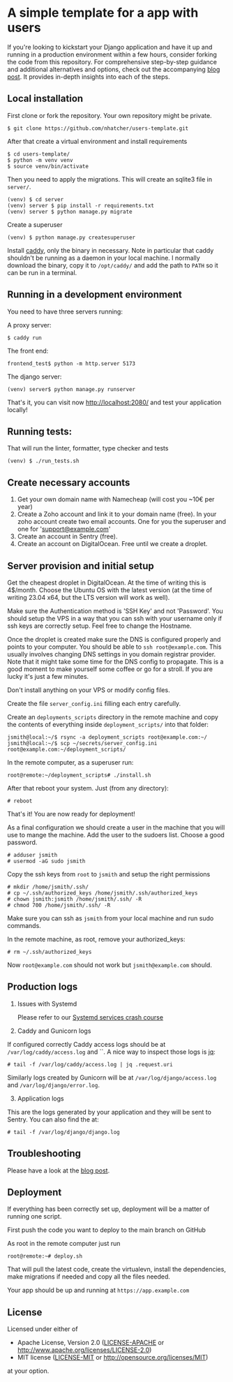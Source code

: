 # A simple template for a app with users

If you're looking to kickstart your Django application and have it up and running in a production environment within a few hours, consider forking the code from this repository. For comprehensive step-by-step guidance and additional alternatives and options, check out the accompanying [blog post](https://www.nhatcher.com/post/a-cto-on-a-shoestring/). It provides in-depth insights into each of the steps.

## Local installation

First clone or fork the repository. Your own repository might be private.

```
$ git clone https://github.com/nhatcher/users-template.git
```

After that create a virtual environment and install requirements

```
$ cd users-template/
$ python -m venv venv
$ source venv/bin/activate
```

Then you need to apply the migrations. This will create an sqlite3 file in `server/`.

```
(venv) $ cd server
(venv) server $ pip install -r requirements.txt
(venv) server $ python manage.py migrate
```

Create a superuser
```
(venv) $ python manage.py createsuperuser
```

Install [caddy](https://caddyserver.com/), only the binary in necessary. Note in particular that caddy shouldn't be running as a daemon in your local machine.
I normally download the binary, copy it to `/opt/caddy/` and add the path to `PATH` so it can be run in a terminal.

## Running in a development environment

You need to have three servers running:

A proxy server:
```
$ caddy run
```

The front end:
```
frontend_test$ python -m http.server 5173
```

The django server:
```
(venv) server$ python manage.py runserver
```

That's it, you can visit now <http://localhost:2080/> and test your application locally!

## Running tests:

That will run the linter, formatter, type checker and tests

```
(venv) $ ./run_tests.sh
```

## Create necessary accounts

1. Get your own domain name with Namecheap (will cost you ~10€ per year)
2. Create a Zoho account and link it to your domain name (free).
   In your zoho account create two email accounts. One for you the superuser and one for 'support@example.com'
3. Create an account in Sentry (free).
4. Create an account on DigitalOcean. Free until we create a droplet.

## Server provision and initial setup

Get the cheapest droplet in DigitalOcean. At the time of writing this is 4$/month. Choose the Ubuntu OS with the latest version (at the time of writing 23.04 x64, but the LTS version will work as well).

Make sure the Authentication method is 'SSH Key' and not 'Password'.
You should setup the VPS in a way that you can ssh with your username only if ssh keys are correctly setup. Feel free to change the Hostname.

Once the droplet is created make sure the DNS is configured properly and points to your computer. You should be able to `ssh root@example.com`. This usually involves changing DNS settings in you domain registrar provider. Note that it might take some time for the DNS config to propagate. This is a good moment to make yourself some coffee or go for a stroll. If you are lucky it's just a few minutes.

Don't install anything on your VPS or modify config files.

Create the file `server_config.ini` filling each entry carefully.

Create an `deployments_scripts` directory in the remote machine and copy the contents of everything inside `deployment_scripts/` into that folder:

```
jsmith@local:~/$ rsync -a deployment_scripts root@example.com:~/
jsmith@local:~/$ scp ~/secrets/server_config.ini root@example.com:~/deployment_scripts/
```

In the remote computer, as a superuser run:
```
root@remote:~/deployment_scripts# ./install.sh
```

After that reboot your system. Just (from any directory):
```
# reboot
```

That's it! You are now ready for deployment!

As a final configuration we should create a user in the machine that you will use to mange the machine. Add the user to the sudoers list. Choose a good password.
```
# adduser jsmith
# usermod -aG sudo jsmith
```

Copy the ssh keys from `root` to `jsmith` and setup the right permissions
```
# mkdir /home/jsmith/.ssh/
# cp ~/.ssh/authorized_keys /home/jsmith/.ssh/authorized_keys
# chown jsmith:jsmith /home/jsmith/.ssh/ -R
# chmod 700 /home/jsmith/.ssh/ -R
```

Make sure you can ssh as `jsmith` from your local machine and run sudo commands.

In the remote machine, as root, remove your authorized_keys:
```
# rm ~/.ssh/authorized_keys
```

Now `root@example.com` should not work but `jsmith@example.com` should.


## Production logs

1. Issues with Systemd

   Please refer to our [Systemd services crash course](https://github.com/nhatcher/users-template/tree/main/deployment_scripts#systemd-services-crash-course)

2. Caddy and Gunicorn logs

If configured correctly Caddy access logs should be at `/var/log/caddy/access.log` and ``. A nice way to inspect those logs is [jq](https://jqlang.github.io/jq/):

```
# tail -f /var/log/caddy/access.log | jq .request.uri
```

Similarly logs created by Gunicorn will be at `/var/log/django/access.log` and `/var/log/django/error.log`.

3. Application logs

This are the logs generated by your application and they will be sent to Sentry. You can also find the at:
```
# tail -f /var/log/django/django.log
```

## Troubleshooting

Please have a look at the [blog post](https://www.nhatcher.com/post/a-cto-on-a-shoestring/).


## Deployment

If everything has been correctly set up, deployment will be a matter of running one script.

First push the code you want to deploy to the main branch on GitHub

As root in the remote computer just run
```
root@remote:~# deploy.sh
```

That will pull the latest code, create the virtualevn, install the dependencies, make migrations if needed and copy all the files needed.

Your app should be up and running at `https://app.example.com`

## License

Licensed under either of

* Apache License, Version 2.0 ([LICENSE-APACHE](LICENSE-APACHE) or http://www.apache.org/licenses/LICENSE-2.0)
* MIT license ([LICENSE-MIT](LICENSE-MIT) or http://opensource.org/licenses/MIT)

at your option.

